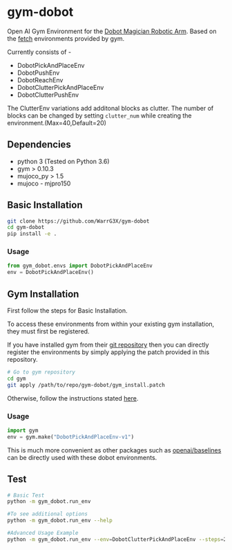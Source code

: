 # gym-dobot
Open AI Gym Environment for the [Dobot Magician Robotic Arm](https://www.dobot.cc/dobot-magician/product-overview.html).
Based on the [fetch](https://gym.openai.com/envs/#robotics) environments provided by gym.

Currently consists of -
 - DobotPickAndPlaceEnv
 - DobotPushEnv
 - DobotReachEnv
 - DobotClutterPickAndPlaceEnv
 - DobotClutterPushEnv

The ClutterEnv variations add additonal blocks as clutter. The number of blocks can be changed by setting ```clutter_num``` while creating the environment.(Max=40,Default=20)
 
## Dependencies
  - python 3 (Tested on Python 3.6)
  - gym > 0.10.3
  - mujoco_py > 1.5
  - mujoco - mjpro150 


## Basic Installation
```bash
git clone https://github.com/WarrG3X/gym-dobot
cd gym-dobot
pip install -e .
```
### Usage
```python
from gym_dobot.envs import DobotPickAndPlaceEnv
env = DobotPickAndPlaceEnv()
```

## Gym Installation
First follow the steps for Basic Installation.

To access these environments from within your existing gym installation, they must first be registered. 

If you have installed gym from their [git repository](https://github.com/openai/gym#installation) then you can directly register the environments by simply applying the patch provided in this repository.
```bash
# Go to gym repository
cd gym
git apply /path/to/repo/gym-dobot/gym_install.patch
```
Otherwise, follow the instructions stated [here](https://github.com/openai/gym/tree/master/gym/envs#how-to-add-new-environments-to-gym-within-this-repo-not-recommended-for-new-environments).

### Usage
```python
import gym
env = gym.make("DobotPickAndPlaceEnv-v1")
```
This is much more convenient as other packages such as [openai/baselines](https://github.com/openai/baselines) can be directly used with these dobot environments.

## Test
```bash
# Basic Test
python -m gym_dobot.run_env

#To see additional options
python -m gym_dobot.run_env --help

#Advanced Usage Example
python -m gym_dobot.run_env --env=DobotClutterPickAndPlaceEnv --steps=200 --clutter=40 
```
